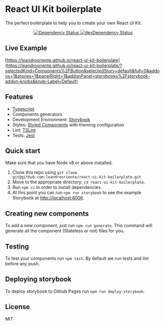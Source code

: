 # React UI Kit boilerplate

The perfect boilerplate to help you to create your own React UI Kit. 

<div align="center">
  <!-- Dependency Status -->
  <a href="https://david-dm.org/leandrooriente/react-ui-kit-boilerplate">
    <img src="https://david-dm.org/leandrooriente/react-ui-kit-boilerplate.svg" alt="Dependency Status" />
  </a>
  <!-- devDependency Status -->
  <a href="https://david-dm.org/leandrooriente/react-ui-kit-boilerplate#info=devDependencies">
    <img src="https://david-dm.org/leandrooriente/react-ui-kit-boilerplate/dev-status.svg" alt="devDependency Status" />
  </a>
</div>

## Live Example

[https://leandrooriente.github.io/react-ui-kit-boilerplate](https://leandrooriente.github.io/react-ui-kit-boilerplate/?selectedKind=Components%2FButton&selectedStory=default&full=0&addons=1&stories=1&panelRight=1&addonPanel=storybooks%2Fstorybook-addon-knobs&knob-Label=Default)

## Features

- [Typescript](https://www.typescriptlang.org)
- Components generators
- Development Environment: [Storybook](https://storybook.js.org/)
- Styles: [Styled Components](https://www.styled-components.com/) with theming configuration
- Lint: [TSLint](https://palantir.github.io/tslint/)
- Tests: [Jest](https://jestjs.io/)

## Quick start

Make sure that you have Node v8 or above installed.

1. Clone this repo using `git clone  git@github.com:leandrooriente/react-ui-kit-boilerplate.git`
2. Move to the appropriate directory: `cd react-ui-kit-boilerplate`.
3. Run `npm ci` in order to install dependencies.
4. At this point you can run `npm run storybook` to see the example Storybook at [http://localhost:6006](http://localhost:6006).

## Creating new components

To add a new component, just run `npm run generate`. This command will generate all the component (Stateless or not) files for you.

## Testing

To test your components run `npm test`.
By default we run tests and lint before any push.

## Deploying storybook

To deploy storybook to Github Pages run `npm run deploy-storybook`.

## License

MIT
